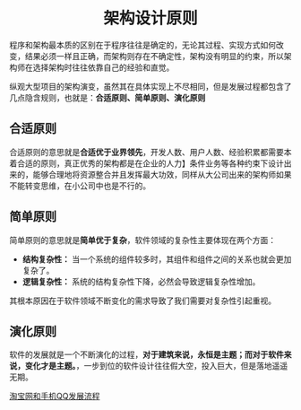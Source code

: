 # <center>架构设计原则</center>
程序和架构最本质的区别在于程序往往是确定的，无论其过程、实现方式如何改变，结果必须一样且正确，而架构则存在不确定性，架构没有明显的约束，所以架构师在选择架构时往往依靠自己的经验和直觉。

纵观大型项目的架构演变，虽然其在具体实现上不尽相同，但是发展过程都包含了几点隐含规则，也就是：**合适原则、简单原则、演化原则**

## 合适原则
合适原则的意思就是**合适优于业界领先**，开发人数、用户人数、经验积累都需要本着合适的原则，真正优秀的架构都是在企业的人力】条件业务等各种约束下设计出来的，能够合理地将资源整合并且发挥最大功效，同样从大公司出来的架构师如果不能转变思维，在小公司中也是不行的。

## 简单原则
简单原则的意思就是**简单优于复杂**，软件领域的复杂性主要体现在两个方面：
- **结构复杂性：** 当一个系统的组件较多时，其组件和组件之间的关系也就会更加复杂了。
- **逻辑复杂性：** 系统的结构复杂性下降，必然会导致逻辑复杂性增加。

其根本原因在于软件领域不断变化的需求导致了我们需要对复杂性引起重视。

## 演化原则
软件的发展就是一个不断演化的过程，**对于建筑来说，永恒是主题；而对于软件来说，变化才是主题。**，一步到位的软件设计往往假大空，投入巨大，但是落地遥遥无期。

[淘宝网和手机QQ发展流程](https://time.geekbang.org/column/article/7392)
